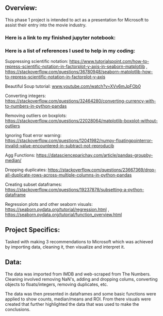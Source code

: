 ## Overview:
This phase 1 project is intended to act as a presentation for Microsoft to assist their entry into the movie industry.

### Here is a link to my finished jupyter notebook:

### Here is a list of references I used to help in my coding:
Suppressing scientific notation:
https://www.tutorialspoint.com/how-to-repress-scientific-notation-in-factorplot-y-axis-in-seaborn-matplotlib ,               https://stackoverflow.com/questions/36780948/seaborn-matplotlib-how-to-repress-scientific-notation-in-factorplot-y-axis          

Beautiful Soup tutorial: www.youtube.com/watch?v=XVv6mJpFOb0

Converting integers: https://stackoverflow.com/questions/32464280/converting-currency-with-to-numbers-in-python-pandas

Removing outliers on boxplots: https://stackoverflow.com/questions/22028064/matplotlib-boxplot-without-outliers

Ignoring float error warning: https://stackoverflow.com/questions/12041982/numpy-floatingpointerror-invalid-value-encountered-in-subtract-not-reproducib

Agg Functions: https://datascienceparichay.com/article/pandas-groupby-median/

Dropping duplicates: https://stackoverflow.com/questions/23667369/drop-all-duplicate-rows-across-multiple-columns-in-python-pandas

Creating subset dataframes: https://stackoverflow.com/questions/19237878/subsetting-a-python-dataframe

Regression plots and other seaborn visuals: https://seaborn.pydata.org/tutorial/regression.html , https://seaborn.pydata.org/tutorial/function_overview.html
   
   
   ## Project Specifics:
   
   Tasked with making 3 recommendations to Microsoft which was achieved by importing data, cleaning it, then visualize and interpret it.
   
   ## Data:
   
   The data was imported from IMDB and web-scraped from The Numbers.
   Cleaning involved removing NaN's, adding and dropping colums, converting objects to floats/integers, removing duplicates, etc.
   
   The data was then presented in dataframes and some basic functions were applied to show counts, median/means and ROI.
   From there visuals were created that further highlighted the data that was used to make the conclusions. 
